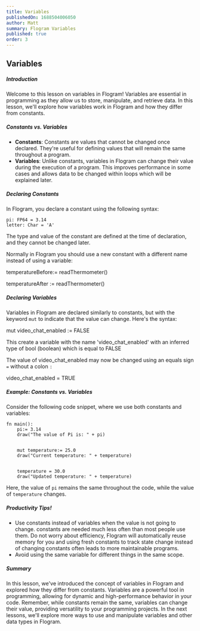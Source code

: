 ```yaml
---
title: Variables
publishedOn: 1688504006050
author: Matt
summary: Flogram Variables
published: true
order: 3
---
```


## Variables

##### Introduction

Welcome to this lesson on variables in Flogram! Variables are essential in programming as they allow us to store, manipulate, and retrieve data. In this lesson, we'll explore how variables work in Flogram and how they differ from constants.

##### Constants vs. Variables

- **Constants**: Constants are values that cannot be changed once declared. They're useful for defining values that will remain the same throughout a program.
- **Variables**: Unlike constants, variables in Flogram can change their value during the execution of a program. This improves performance in some cases and allows data to be changed within loops which will be explained later.

##### Declaring Constants

In Flogram, you declare a constant using the following syntax:

```
pi: FP64 = 3.14
letter: Char = 'A'
```

The type and value of the constant are defined at the time of declaration, and they cannot be changed later.

Normally in Flogram you should use a new constant with a different name instead of using a variable:

temperatureBefore:= readThermometer()

temperatureAfter := readThermometer()

##### Declaring Variables

Variables in Flogram are declared similarly to constants, but with the keyword `mut` to indicate that the value can change. Here's the syntax:

mut video_chat_enabled := FALSE

This create a variable with the name 'video_chat_enabled' with an inferred type of bool (boolean) which is equal to FALSE

The value of video_chat_enabled may now be changed using an equals sign `=` without a colon `:`

video_chat_enabled = TRUE

##### Example: Constants vs. Variables

Consider the following code snippet, where we use both constants and variables:

```
fn main():
    pi:= 3.14
    draw("The value of Pi is: " + pi)


    mut temperature:= 25.0
    draw("Current temperature: " + temperature)


    temperature = 30.0
    draw("Updated temperature: " + temperature)
```

Here, the value of `pi` remains the same throughout the code, while the value of `temperature` changes.

##### Productivity Tips!

- Use constants instead of variables when the value is not going to change. constants are needed much less often than most people use them. Do not worry about efficiency, Flogram will automatically reuse memory for you and using fresh constants to track state change instead of changing constants often leads to more maintainable programs.
- Avoid using the same variable for different things in the same scope.

##### Summary

In this lesson, we've introduced the concept of variables in Flogram and explored how they differ from constants. Variables are a powerful tool in programming, allowing for dynamic and high-performance behavior in your code. Remember, while constants remain the same, variables can change their value, providing versatility to your programming projects. In the next lessons, we'll explore more ways to use and manipulate variables and other data types in Flogram.
